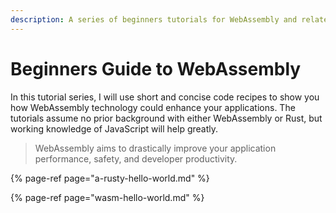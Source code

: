 ```yaml
---
description: A series of beginners tutorials for WebAssembly and related technologies.
---
```


# Beginners Guide to WebAssembly

In this tutorial series, I will use short and concise code recipes to show you how WebAssembly technology could enhance your applications. The tutorials assume no prior background with either WebAssembly or Rust, but working knowledge of JavaScript will help greatly.

> WebAssembly aims to drastically improve your application performance, safety, and developer productivity.

{% page-ref page="a-rusty-hello-world.md" %}

{% page-ref page="wasm-hello-world.md" %}



